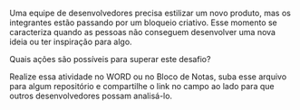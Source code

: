Uma equipe de desenvolvedores precisa estilizar um novo produto, mas os
integrantes estão passando por um bloqueio criativo. Esse momento se 
caracteriza quando as pessoas não conseguem desenvolver uma nova ideia ou ter 
inspiração para algo.

Quais ações são possíveis para superar este desafio?

Realize essa atividade no WORD ou no Bloco de Notas, suba esse arquivo para 
algum repositório e compartilhe o link no campo ao lado para que outros 
desenvolvedores possam analisá-lo.  